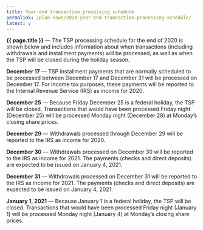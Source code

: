 ```yaml
---
title: Year-end transaction processing schedule
permalink: /plan-news/2020-year-end-transaction-processing-schedule/
latest: y
---
```

**{{ page.title }}** &#8212; The TSP processing schedule for the end of 2020 is shown below and includes information about when transactions (including withdrawals and installment payments) will be processed, as well as when the TSP will be closed during the holiday season.

**December 17** &#8212; TSP installment payments that are normally scheduled to be processed between December 17 and December 31 will be processed on December 17. For income tax purposes, these payments will be reported to the Internal Revenue Service (IRS) as income for 2020.

**December 25** &#8212; Because Friday December 25 is a federal holiday, the TSP will be closed. Transactions that would have been processed Friday night (December 25) will be processed Monday night (December 28) at Monday’s closing share prices.

**December 29** &#8212; Withdrawals processed through December 29 will be reported to the IRS as income for 2020.

**December 30** &#8212; Withdrawals processed on December 30 will be reported to the IRS as income for 2021. The payments (checks and direct deposits) are expected to be issued on January 4, 2021.

**December 31** &#8212; Withdrawals processed on December 31 will be reported to the IRS as income for 2021. The payments (checks and direct deposits) are expected to be issued on January 4, 2021.

**January 1, 2021** &#8212; Because January 1 is a federal holiday, the TSP will be closed. Transactions that would have been processed Friday night (January 1) will be processed Monday night (January 4) at Monday’s closing share prices.
